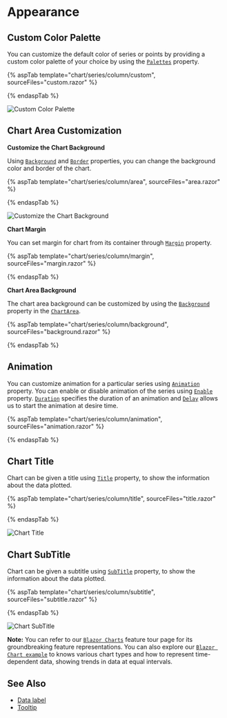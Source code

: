 # Appearance

## Custom Color Palette

You can customize the default color of series or points by providing a custom color palette of your choice by
using the [`Palettes`](https://help.syncfusion.com/cr/blazor/Syncfusion.Blazor.Grids.SfGrid-1.html#Syncfusion_Blazor_Grids_SfGrid_1_TextWrapSettings) property.

{% aspTab template="chart/series/column/custom", sourceFiles="custom.razor" %}

{% endaspTab %}

![Custom Color Palette](images/appearance/custom-razor.png)

<!-- markdownlint-disable MD036 -->

## Chart Area Customization

<!-- markdownlint-disable MD036 -->

**Customize the Chart Background**

<!-- markdownlint-disable MD013 -->
Using [`Background`](https://help.syncfusion.com/cr/blazor/Syncfusion.Blazor.Grids.GridColumn.html#Syncfusion_Blazor_Grids_GridColumn_Field) and [`Border`](https://help.syncfusion.com/cr/blazor/Syncfusion.Blazor.Grids.SfGrid-1.html#Syncfusion_Blazor_Grids_SfGrid_1_ShowColumnChooser) properties, you can change the background color and border of the chart.

{% aspTab template="chart/series/column/area", sourceFiles="area.razor" %}

{% endaspTab %}

![Customize the Chart Background](images/appearance/area-razor.png)

**Chart Margin**

You can set margin for chart from its container through [`Margin`](https://help.syncfusion.com/cr/blazor/Syncfusion.Blazor.Grids.SfGrid-1.html#Syncfusion_Blazor_Grids_SfGrid_1_ShowColumnChooser) property.

{% aspTab template="chart/series/column/margin", sourceFiles="margin.razor" %}

{% endaspTab %}

**Chart Area Background**

The chart area background can be customized by using the [`Background`](https://help.syncfusion.com/cr/blazor/Syncfusion.Blazor.Charts.ChartAreaModel.html#Syncfusion_Blazor_Charts_ChartAreaModel_Background)
property in the [`ChartArea`](https://help.syncfusion.com/cr/blazor/Syncfusion.Blazor.Grids.SfGrid-1.html#Syncfusion_Blazor_Grids_SfGrid_1_ColumnMenuItems).

{% aspTab template="chart/series/column/background", sourceFiles="background.razor" %}

{% endaspTab %}

## Animation

You can customize animation for a particular series using [`Animation`](https://help.syncfusion.com/cr/blazor/Syncfusion.Blazor.Charts.ChartSeries.html#Syncfusion_Blazor_Charts_ChartSeries_Animation) property. You can enable or disable animation of the series using [`Enable`](https://help.syncfusion.com/cr/blazor/Syncfusion.Blazor.Charts.AnimationModel.html#Syncfusion_Blazor_Charts_AnimationModel_Enable) property. [`Duration`](https://help.syncfusion.com/cr/blazor/Syncfusion.Blazor.Charts.AnimationModel.html#Syncfusion_Blazor_Charts_AnimationModel_Duration) specifies the duration of an animation and [`Delay`](https://help.syncfusion.com/cr/blazor/Syncfusion.Blazor.Charts.AnimationModel.html#Syncfusion_Blazor_Charts_AnimationModel_Duration) allows us to start the animation at desire time.

{% aspTab template="chart/series/column/animation", sourceFiles="animation.razor" %}

{% endaspTab %}

## Chart Title

Chart can be given a title using [`Title`](https://help.syncfusion.com/cr/blazor/Syncfusion.Blazor.Grids.SfGrid-1.html#Syncfusion_Blazor_Grids_SfGrid_1_ColumnMenuItems) property, to show the information about the data plotted.

{% aspTab template="chart/series/column/title", sourceFiles="title.razor" %}

{% endaspTab %}

![Chart Title](images/appearance/title-razor.png)

## Chart SubTitle

Chart can be given a subtitle using [`SubTitle`](https://help.syncfusion.com/cr/blazor/Syncfusion.Blazor.Grids.SfGrid-1.html#Syncfusion_Blazor_Grids_SfGrid_1_ContextMenuItems) property, to show the information about the data plotted.

{% aspTab template="chart/series/column/subtitle", sourceFiles="subtitle.razor" %}

{% endaspTab %}

![Chart SubTitle](images/appearance/subtitle-razor.png)

**Note:** You can refer to our [`Blazor Charts`](https://www.syncfusion.com/blazor-components/blazor-charts) feature tour page for its groundbreaking feature representations. You can also explore our [`Blazor Chart example`](https://blazor.syncfusion.com/demos/chart/line?theme=bootstrap4) to knows various chart types and how to represent time-dependent data, showing trends in data at equal intervals.

## See Also

* [Data label](./data-labels)
* [Tooltip](./tool-tip)